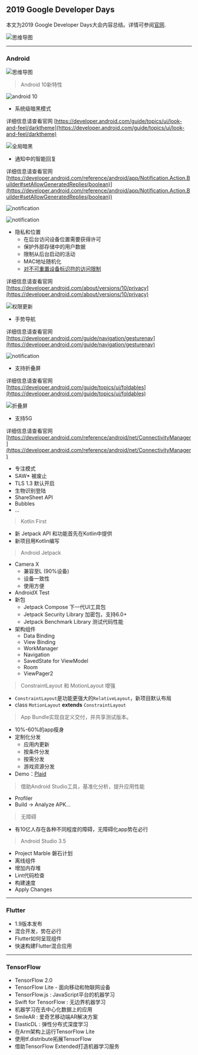 ## 2019 Google Developer Days


本文为2019 Google Developer Days大会内容总结。详情可参阅[官网](https://events.google.cn/intl/zh-CN/developerdays2019/).

![思维导图](https://github.com/shaoshuai904/BigOX/blob/master/博客/res/2019_google_dev_days.png)


---

### Android


![思维导图](https://github.com/shaoshuai904/BigOX/blob/master/博客/res/2019_android.png)


> Android 10新特性

![android 10](https://s3.ifanr.com/wp-content/uploads/2019/09/HeroArticlePage_1500x850.max-1000x1000.png!720)

- 系统级暗黑模式

详细信息请查看官网 [https://developer.android.com/guide/topics/ui/look-and-feel/darktheme](https://developer.android.com/guide/topics/ui/look-and-feel/darktheme)

![全局暗黑](https://s3.ifanr.com/wp-content/uploads/2019/09/concact-2019-09-04-173004.png!720)

- 通知中的智能回复

详细信息请查看官网 [https://developer.android.com/reference/android/app/Notification.Action.Builder#setAllowGeneratedReplies(boolean)](https://developer.android.com/reference/android/app/Notification.Action.Builder#setAllowGeneratedReplies(boolean))

![notification](https://github.com/shaoshuai904/BigOX/blob/master/博客/res/android_10_notification.png)

![notification](https://s3.ifanr.com/wp-content/uploads/2019/09/Android-105.gif)

- 隐私和位置
	- 在后台访问设备位置需要获得许可
	- 保护外部存储中的用户数据
	- 限制从后台启动的活动
	- MAC地址随机化
	- [对不可重置设备标识符的访问限制](https://developer.android.com/training/articles/user-data-ids)

详细信息请查看官网 [https://developer.android.com/about/versions/10/privacy](https://developer.android.com/about/versions/10/privacy)

![权限更新](https://s3.ifanr.com/wp-content/uploads/2019/09/concact-2019-09-04-172506.png!720)

- 手势导航

详细信息请查看官网 [https://developer.android.com/guide/navigation/gesturenav](https://developer.android.com/guide/navigation/gesturenav)

![notification](https://s3.ifanr.com/wp-content/uploads/2019/09/23-1440x1346.jpg!720)

- 支持折叠屏

详细信息请查看官网 [https://developer.android.com/guide/topics/ui/foldables](https://developer.android.com/guide/topics/ui/foldables)

![折叠屏](https://developer.android.com/images/guide/topics/ui/foldables/fold-out-app-continuity.gif)

- 支持5G

详细信息请查看官网 [https://developer.android.com/reference/android/net/ConnectivityManager](https://developer.android.com/reference/android/net/ConnectivityManager)

- 专注模式
- SAW* 被废止
- TLS 1.3 默认开启
- 生物识别登陆
- ShareSheet API
- Bubbles
- ...

> Kotlin First

- 新 Jetpack API 和功能首先在Kotlin中提供
- 新项目用Kotlin编写

> Android Jetpack

- Camera X
	- 兼容至L (90%设备)
	- 设备一致性
	- 使用方便
- AndroidX Test
- 新包
	- Jetpack Compose 下一代UI工具包
	- Jetpack Security Library 加密包，支持6.0+
	- Jetpack Benchmark Library 测试代码性能
- 架构组件
	- Data Binding
	- View Binding 
	- WorkManager
	- Navigation
	- SavedState for ViewModel
	- Room
	- ViewPager2

> ConstraintLayout 和 MotionLayout 增强

- ```ConstraintLayout```是功能更强大的```RelativeLayout```，新项目默认布局
- class ```MotionLayout``` **extends** ```ConstraintLayout```

> App Bundle实现自定义交付，并共享测试版本。

- 10%-60%的app瘦身
- 定制化分发
	- 应用内更新
	- 按条件分发
	- 按需分发
	- 游戏资源分发
- Demo：[Plaid](https://github.com/android/plaid)

> 借助Android Studio工具，基准化分析，提升应用性能

- Profiler
- Build -> Analyze APK...

> 无障碍

- 有10亿人存在各种不同程度的障碍，无障碍化app势在必行

> Android Studio 3.5

- Project Marble 磐石计划
- 离线组件
- 增加内存堆
- Lint代码检查
- 构建速度
- Apply Changes

---

### Flutter

- 1.9版本发布
- 混合开发，势在必行
- Flutter如何呈现组件
- 快速构建Flutter混合应用

---

### TensorFlow

- TensorFlow 2.0
- TensorFlow Lite - 面向移动和物联网设备
- TensorFlow.js : JavaScript平台的机器学习
- Swift for TensorFlow : 无边界机器学习
- 机器学习在去中心化数据上的应用
- SmileAR : 爱奇艺移动端AR解决方案
- ElasticDL : 弹性分布式深度学习
- 在Arm架构上运行TensorFlow Lite
- 使用tf.distribute拓展TensorFlow
- 借助TensorFlow Extended打造机器学习服务










